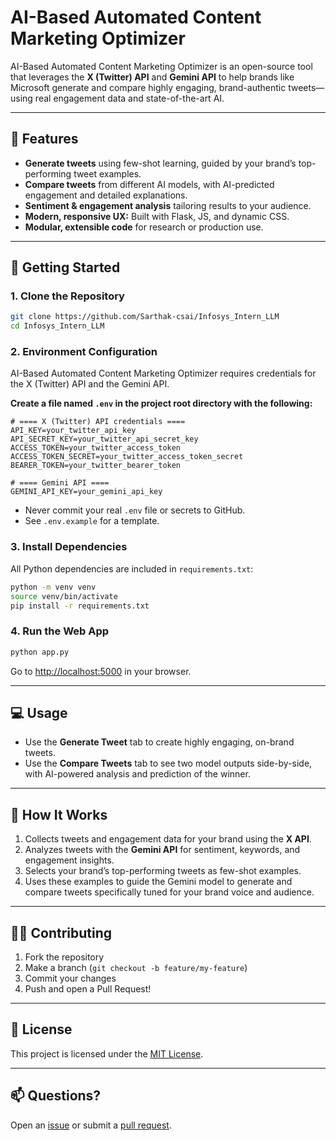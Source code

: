 # AI-Based Automated Content Marketing Optimizer

AI-Based Automated Content Marketing Optimizer is an open-source tool that leverages the **X (Twitter) API** and **Gemini API** to help brands like Microsoft generate and compare highly engaging, brand-authentic tweets—using real engagement data and state-of-the-art AI.

---

## 🚀 Features

- **Generate tweets** using few-shot learning, guided by your brand’s top-performing tweet examples.
- **Compare tweets** from different AI models, with AI-predicted engagement and detailed explanations.
- **Sentiment & engagement analysis** tailoring results to your audience.
- **Modern, responsive UX:** Built with Flask, JS, and dynamic CSS.
- **Modular, extensible code** for research or production use.

---

## 🌱 Getting Started

### 1. Clone the Repository

```bash
git clone https://github.com/Sarthak-csai/Infosys_Intern_LLM
cd Infosys_Intern_LLM
```

### 2. Environment Configuration

AI-Based Automated Content Marketing Optimizer requires credentials for the X (Twitter) API and the Gemini API.

**Create a file named `.env` in the project root directory with the following:**

```env
# ==== X (Twitter) API credentials ====
API_KEY=your_twitter_api_key
API_SECRET_KEY=your_twitter_api_secret_key
ACCESS_TOKEN=your_twitter_access_token
ACCESS_TOKEN_SECRET=your_twitter_access_token_secret
BEARER_TOKEN=your_twitter_bearer_token

# ==== Gemini API ====
GEMINI_API_KEY=your_gemini_api_key
```
- Never commit your real `.env` file or secrets to GitHub.
- See `.env.example` for a template.

### 3. Install Dependencies

All Python dependencies are included in `requirements.txt`:

```bash
python -m venv venv
source venv/bin/activate
pip install -r requirements.txt
```

### 4. Run the Web App

```bash
python app.py
```

Go to [http://localhost:5000](http://localhost:5000) in your browser.

---

## 💻 Usage

- Use the **Generate Tweet** tab to create highly engaging, on-brand tweets.
- Use the **Compare Tweets** tab to see two model outputs side-by-side, with AI-powered analysis and prediction of the winner.

---

## 🧠 How It Works

1. Collects tweets and engagement data for your brand using the **X API**.
2. Analyzes tweets with the **Gemini API** for sentiment, keywords, and engagement insights.
3. Selects your brand’s top-performing tweets as few-shot examples.
4. Uses these examples to guide the Gemini model to generate and compare tweets specifically tuned for your brand voice and audience.

---

## 👨‍💻 Contributing

1. Fork the repository
2. Make a branch (`git checkout -b feature/my-feature`)
3. Commit your changes
4. Push and open a Pull Request!

---

## 📄 License

This project is licensed under the [MIT License](LICENSE).

---

## 📫 Questions?

Open an [issue](https://github.com/Sarthak-csai/Infosys_Intern_LLM/issues) or submit a [pull request](https://github.com/Sarthak-csai/Infosys_Intern_LLM/pulls).